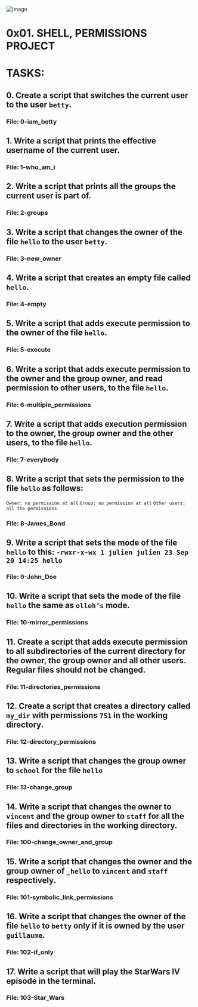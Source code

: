 ![image](https://user-images.githubusercontent.com/105258746/188032422-183595a4-c203-4d44-8f19-e6101f26ed0f.png)

# 0x01. SHELL, PERMISSIONS PROJECT

# TASKS:

## 0. Create a script that switches the current user to the user `betty`.
### File: 0-iam_betty

## 1. Write a script that prints the effective username of the current user.
### File: 1-who_am_i

## 2. Write a script that prints all the groups the current user is part of.
### File: 2-groups

## 3. Write a script that changes the owner of the file `hello` to the user `betty`.
### File: 3-new_owner

## 4. Write a script that creates an empty file called `hello`.
### File: 4-empty

## 5. Write a script that adds execute permission to the owner of the file `hello`.
### File: 5-execute

## 6. Write a script that adds execute permission to the owner and the group owner, and read permission to other users, to the file `hello`.
### File: 6-multiple_permissions

## 7. Write a script that adds execution permission to the owner, the group owner and the other users, to the file `hello`.
### File: 7-everybody

## 8. Write a script that sets the permission to the file `hello` as follows: 
``Owner: no permission at all``
``Group: no permission at all``
``Other users: all the permissions``
### File: 8-James_Bond

## 9. Write a script that sets the mode of the file `hello` to this: `-rwxr-x-wx 1 julien julien 23 Sep 20 14:25 hello`
### File: 9-John_Doe

## 10. Write a script that sets the mode of the file `hello` the same as `olleh’s` mode.
### File: 10-mirror_permissions

## 11. Create a script that adds execute permission to all subdirectories of the current directory for the owner, the group owner and all other users. Regular files should not be changed.
### File: 11-directories_permissions

## 12. Create a script that creates a directory called `my_dir` with permissions `751` in the working directory.
### File: 12-directory_permissions

## 13. Write a script that changes the group owner to `school` for the file `hello`
### File: 13-change_group

## 14. Write a script that changes the owner to `vincent` and the group owner to `staff` for all the files and directories in the working directory.
### File: 100-change_owner_and_group

## 15. Write a script that changes the owner and the group owner of `_hello` to `vincent` and `staff` respectively.
### File: 101-symbolic_link_permissions

## 16. Write a script that changes the owner of the file `hello` to `betty` only if it is owned by the user `guillaume`.
### File: 102-if_only

## 17. Write a script that will play the StarWars IV episode in the terminal.
### File: 103-Star_Wars
